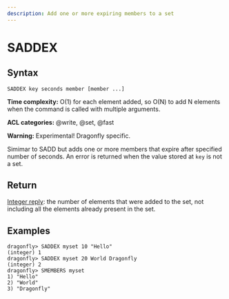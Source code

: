```yaml
---
description: Add one or more expiring members to a set
---
```


# SADDEX

## Syntax

    SADDEX key seconds member [member ...]

**Time complexity:** O(1) for each element added, so O(N) to add N elements when the command is called with multiple arguments.

**ACL categories:** @write, @set, @fast

**Warning:** Experimental! Dragonfly specific.

Simimar to SADD but adds one or more members that expire after specified number of seconds.
An error is returned when the value stored at `key` is not a set.

## Return

[Integer reply](https://redis.io/docs/reference/protocol-spec#resp-integers): the number of elements that were added to the set, not including all the elements already present in the set.

## Examples

```shell
dragonfly> SADDEX myset 10 "Hello"
(integer) 1
dragonfly> SADDEX myset 20 World Dragonfly
(integer) 2
dragonfly> SMEMBERS myset
1) "Hello"
2) "World"
3) "Dragonfly"
```
